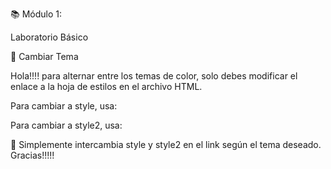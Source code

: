 📚 Módulo 1: 

Laboratorio Básico

🎨 Cambiar Tema

Hola!!!! para alternar entre los temas de color, solo debes modificar el enlace a la hoja de estilos en el archivo HTML.

Para cambiar a style, usa:

<link href="style.css" rel="stylesheet">

Para cambiar a style2, usa:

<link href="style2.css" rel="stylesheet">


🔄 Simplemente intercambia style y style2 en el link según el tema deseado. Gracias!!!!!
